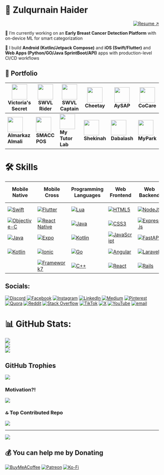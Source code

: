 # 💫 Zulqurnain Haider
<p align="right">
  <a href="https://drive.google.com/file/d/1oVCrLiieTYgFvLBdKI0-PcjmR4lOnfBh/view?usp=sharing" target="_blank" rel="noopener noreferrer">
    <img src="https://img.shields.io/badge/Download%20CV-%E2%86%97-blue?style=for-the-badge" alt="Resume ↗" />
  </a>
</p>



🔭 I’m currently working on an **Early Breast Cancer Detection Platform** with on-device ML for smart categorization

📱 I build **Android (Kotlin/Jetpack Compose)** and **iOS (Swift/Flutter)** and **Web Apps (Python/GO/Java SprintBoot/API)** apps with production-level CI/CD workflows

## 🚀 Portfolio

| [<img src="https://play-lh.googleusercontent.com/G8r8SvkgHSY2hw0fyUnBnx53WgboLyzscnd1jClhP1bu7fPUhueFLczHFf8SMIIA2g=s70" width="50">](https://play.google.com/store/apps/details?id=com.victoriassecret.vsaa) <br> **Victoria's Secret** | [<img src="https://mir-s3-cdn-cf.behance.net/projects/404/760d0180082773.Y3JvcCwzMTcxLDI0ODEsNDE2LDA.png" width="50">](https://play.google.com/store/apps/details?id=io.swvl.customer) <br> **SWVL Rider** | [<img src="https://play-lh.googleusercontent.com/KDjJYyErQqLWeI7DAiBJNnCR-NIJ2OzNRatvoSORVICjW89GpyLwtutwDUBQ8ct3FLY=s70" width="50">](https://play.google.com/store/apps/details?id=io.swvl.captain) <br> **SWVL Captain** | [<img src="https://is1-ssl.mzstatic.com/image/thumb/Purple116/v4/d2/3a/02/d23a0256-a2a6-fc6b-087f-0d064e2688e4/AppIcon-0-0-1x_U007emarketing-0-7-0-85-220.png/512x512bb.jpg" width="50">](https://www.apkshub.com/app/com.app.cheetay) <br> **Cheetay** | [<img src="https://images.sftcdn.net/images/t_app-icon-m/p/8072bade-d2ca-4946-bdc5-341b17034a56/1796539678/aysap-logo" width="50">](https://apkpure.com/aysap/com.cheetay.riderapp) <br> **AySAP** | [<img src="https://is1-ssl.mzstatic.com/image/thumb/Purple124/v4/27/c6/f8/27c6f875-2bc2-7948-2f4e-09f9624eeaf7/AppIcon-0-0-1x_U007emarketing-0-0-0-7-0-0-sRGB-0-0-0-GLES2_U002c0-512MB-85-220-0-0.png/460x0w.webp" width="50">](https://apps.apple.com/fj/app/cocare-app/id1519416410) <br> **CoCare** |
|---|---|---|---|---|---|
| [<img src="https://is1-ssl.mzstatic.com/image/thumb/Purple112/v4/04/2b/9b/042b9b84-58b7-41a6-b24d-f0723d0b736f/AppIcon-1x_U007emarketing-0-7-0-85-220.png/460x0w.webp" width="50">](https://apps.apple.com/us/app/almarkaz-almali/id6443934322) <br> **Almarkaz Almali** | [<img src="https://play-lh.googleusercontent.com/DClaC5jffLrHrMBbcllGCoDx0B6mmSlvudsoUw6AnKdwwWFy8vPFVQDPsyaYiOUEycVO=s70" width="50">](https://play.google.com/store/apps/details?id=com.arabsea.smacc_zatca) <br> **SMACC POS** | [<img src="https://encrypted-tbn0.gstatic.com/images?q=tbn:ANd9GcTlZcbBNHXtxCC2FMTDzoHm-vWK_66mGRsFig&s=s70" width="50">](https://apkpure.com/my-tutor-lab/com.app.mytutorlab/download) <br> **My Tutor Lab** | [<img src="https://play-lh.googleusercontent.com/59MUMS2QqJdSXpF0A8jCr-m77ZRM12SZUOshURx-Iofxll0yLquDYf4z1tOwccb239I=s70" width="50">](https://apps.apple.com/us/app/shekinah-app/id1072171997) <br> **Shekinah** | [<img src="https://is3-ssl.mzstatic.com/image/thumb/Purple116/v4/40/b9/7a/40b97a98-c81f-dee2-4663-443181e42954/source/256x256bb.jpg" width="50">](https://apkpure.com/dabalash/mx.decsa.dabalash) <br> **Dabalash** | [<img src="https://play-lh.googleusercontent.com/RxU-v-N63YFnigsOkv9hk2zu3CrYzTe2rQbJtS0Kc67yrsR5wTXrIdkD-YuBUUlACA=s70" width="50">](https://play.google.com/store/apps/details?id=com.sdsol.myparkclient.activities) <br> **MyPark** |


# 🛠 Skills

| Mobile Native | Mobile Cross | Programming Languages | Web Frontend | Web Backend | Databases | DevOps / Cloud / CI-CD | AI / Data / ML | Design / UI/UX | Tools / Others |
|---------------|--------------|---------------------|--------------|------------|-----------|-----------------------|----------------|----------------|----------------|
| [![Swift](https://img.shields.io/badge/swift-F54A2A?style=flat-square&logo=swift&logoColor=white)](https://developer.apple.com/swift/) | [![Flutter](https://img.shields.io/badge/Flutter-%2302569B.svg?style=flat-square&logo=Flutter&logoColor=white)](https://flutter.dev/) | [![Lua](https://img.shields.io/badge/lua-%232C2D72.svg?style=flat-square&logo=lua&logoColor=white)](https://www.lua.org/) | [![HTML5](https://img.shields.io/badge/html5-%23E34F26.svg?style=flat-square&logo=html5&logoColor=white)](https://developer.mozilla.org/en-US/docs/Web/HTML) | [![NodeJS](https://img.shields.io/badge/node.js-6DA55F?style=flat-square&logo=node.js&logoColor=white)](https://nodejs.org/) | [![MySQL](https://img.shields.io/badge/mysql-4479A1.svg?style=flat-square&logo=mysql&logoColor=white)](https://www.mysql.com/) | [![AWS](https://img.shields.io/badge/AWS-%23FF9900.svg?style=flat-square&logo=amazon-aws&logoColor=white)](https://aws.amazon.com/) | [![TensorFlow](https://img.shields.io/badge/TensorFlow-%23FF6F00.svg?style=flat-square&logo=TensorFlow&logoColor=white)](https://www.tensorflow.org/) | [![Figma](https://img.shields.io/badge/figma-%23F24E1E.svg?style=flat-square&logo=figma&logoColor=white)](https://www.figma.com/) | [![Git](https://img.shields.io/badge/git-%23F05033.svg?style=flat-square&logo=git&logoColor=white)](https://git-scm.com/) |
| [![Objective-C](https://img.shields.io/badge/OBJECTIVE--C-%233A95E3.svg?style=flat-square&logo=apple&logoColor=white)](https://developer.apple.com/library/archive/documentation/Cocoa/Conceptual/ProgrammingWithObjectiveC/Introduction/Introduction.html) | [![React Native](https://img.shields.io/badge/react_native-%2320232a.svg?style=flat-square&logo=react&logoColor=%2361DAFB)](https://reactnative.dev/) | [![Java](https://img.shields.io/badge/java-%23ED8B00.svg?style=flat-square&logo=openjdk&logoColor=white)](https://www.java.com/) | [![CSS3](https://img.shields.io/badge/css3-%231572B6.svg?style=flat-square&logo=css3&logoColor=white)](https://developer.mozilla.org/en-US/docs/Web/CSS) | [![Express.js](https://img.shields.io/badge/express.js-%23404d59.svg?style=flat-square&logo=express&logoColor=%2361DAFB)](https://expressjs.com/) | [![Postgres](https://img.shields.io/badge/postgres-%23316192.svg?style=flat-square&logo=postgresql&logoColor=white)](https://www.postgresql.org/) | [![Azure](https://img.shields.io/badge/azure-%230072C6.svg?style=flat-square&logo=microsoftazure&logoColor=white)](https://azure.microsoft.com/) | [![PyTorch](https://img.shields.io/badge/PyTorch-%23EE4C2C.svg?style=flat-square&logo=PyTorch&logoColor=white)](https://pytorch.org/) | [![Adobe XD](https://img.shields.io/badge/Adobe%20XD-470137?style=flat-square&logo=Adobe%20XD&logoColor=#FF61F6)](https://www.adobe.com/products/xd.html) | [![GitHub](https://img.shields.io/badge/github-%23121011.svg?style=flat-square&logo=github&logoColor=white)](https://github.com/) |
| [![Java](https://img.shields.io/badge/java-%23ED8B00.svg?style=flat-square&logo=openjdk&logoColor=white)](https://www.java.com/) | [![Expo](https://img.shields.io/badge/expo-1C1E24?style=flat-square&logo=expo&logoColor=#D04A37)](https://expo.dev/) | [![Kotlin](https://img.shields.io/badge/kotlin-%237F52FF.svg?style=flat-square&logo=kotlin&logoColor=white)](https://kotlinlang.org/) | [![JavaScript](https://img.shields.io/badge/javascript-%23323330.svg?style=flat-square&logo=javascript&logoColor=%23F7DF1E)](https://developer.mozilla.org/en-US/docs/Web/JavaScript) | [![FastAPI](https://img.shields.io/badge/FastAPI-005571?style=flat-square&logo=fastapi)](https://fastapi.tiangolo.com/) | [![SQLite](https://img.shields.io/badge/sqlite-%2307405e.svg?style=flat-square&logo=sqlite&logoColor=white)](https://www.sqlite.org/) | [![Google Cloud](https://img.shields.io/badge/GoogleCloud-%234285F4.svg?style=flat-square&logo=google-cloud&logoColor=white)](https://cloud.google.com/) | [![NumPy](https://img.shields.io/badge/numpy-%23013243.svg?style=flat-square&logo=numpy&logoColor=white)](https://numpy.org/) | [![Adobe Illustrator](https://img.shields.io/badge/adobe%20illustrator-%23FF9A00.svg?style=flat-square&logo=adobe%20illustrator&logoColor=white)](https://www.adobe.com/products/illustrator.html) | [![GitLab](https://img.shields.io/badge/gitlab-%23FC6D26.svg?style=flat-square&logo=gitlab&logoColor=white)](https://gitlab.com/) |
| [![Kotlin](https://img.shields.io/badge/kotlin-%237F52FF.svg?style=flat-square&logo=kotlin&logoColor=white)](https://kotlinlang.org/) | [![Ionic](https://img.shields.io/badge/Ionic-%233880FF.svg?style=flat-square&logo=Ionic&logoColor=white)](https://ionicframework.com/) | [![Go](https://img.shields.io/badge/go-%2300ADD8.svg?style=flat-square&logo=go&logoColor=white)](https://golang.org/) | [![Angular](https://img.shields.io/badge/angular-%23DD0031.svg?style=flat-square&logo=angular&logoColor=white)](https://angular.io/) | [![Laravel](https://img.shields.io/badge/laravel-%23FF2D20.svg?style=flat-square&logo=laravel&logoColor=white)](https://laravel.com/) | [![MongoDB](https://img.shields.io/badge/MongoDB-%234ea94b.svg?style=flat-square&logo=mongodb&logoColor=white)](https://www.mongodb.com/) | [![Docker](https://img.shields.io/badge/docker-%230db7ed.svg?style=flat-square&logo=docker&logoColor=white)](https://www.docker.com/) | [![SciPy](https://img.shields.io/badge/SciPy-%230C55A5.svg?style=flat-square&logo=scipy&logoColor=%white)](https://www.scipy.org/) | [![Sketch](https://img.shields.io/badge/Sketch-FFB387?style=flat-square&logo=sketch&logoColor=black)](https://www.sketch.com/) | [![Jira](https://img.shields.io/badge/jira-%230076CC.svg?style=flat-square&logo=jira&logoColor=white)](https://www.atlassian.com/software/jira) |
|  | [![Framework7](https://img.shields.io/badge/framework7-%23EE350F.svg?style=flat-square&logo=framework7&logoColor=white)](https://framework7.io/) | [![C++](https://img.shields.io/badge/c++-%2300599C.svg?style=flat-square&logo=c%2B%2B&logoColor=white)](https://isocpp.org/) | [![React](https://img.shields.io/badge/react-%2320232a.svg?style=flat-square&logo=react&logoColor=%2361DAFB)](https://reactjs.org/) | [![Rails](https://img.shields.io/badge/rails-%23CC0000.svg?style=flat-square&logo=ruby-on-rails&logoColor=white)](https://rubyonrails.org/) | [![Redis](https://img.shields.io/badge/redis-%23DD0031.svg?style=flat-square&logo=redis&logoColor=white)](https://redis.io/) | [![CircleCI](https://img.shields.io/badge/circleci-%23161616.svg?style=flat-square&logo=circleci&logoColor=white)](https://circleci.com/) | [![mlflow](https://img.shields.io/badge/mlflow-%23d9ead3.svg?style=flat-square&logo=numpy&logoColor=blue)](https://mlflow.org/) | [![Canva](https://img.shields.io/badge/Canva-%2300C4CC.svg?style=flat-square&logo=Canva&logoColor=white)](https://www.canva.com/) | [![Trello](https://img.shields.io/badge/trello-%230076CC.svg?style=flat-square&logo=trello&logoColor=white)](https://trello.com/) |


## Socials:
[![Discord](https://img.shields.io/badge/Discord-%237289DA.svg?logo=discord&logoColor=white)](https://discord.gg/xxM9RM9K) [![Facebook](https://img.shields.io/badge/Facebook-%231877F2.svg?logo=Facebook&logoColor=white)](https://facebook.com/zulqurnainjj) [![Instagram](https://img.shields.io/badge/Instagram-%23E4405F.svg?logo=Instagram&logoColor=white)](https://instagram.com/zulqurnainjj) [![LinkedIn](https://img.shields.io/badge/LinkedIn-%230077B5.svg?logo=linkedin&logoColor=white)](https://linkedin.com/in/zulqurnainjj) [![Medium](https://img.shields.io/badge/Medium-12100E?logo=medium&logoColor=white)](https://medium.com/@zulqurnainjj) [![Pinterest](https://img.shields.io/badge/Pinterest-%23E60023.svg?logo=Pinterest&logoColor=white)](https://pinterest.com/zulqurnainjj) [![Quora](https://img.shields.io/badge/Quora-%23B92B27.svg?logo=Quora&logoColor=white)](https://quora.com/profile/zulqurnainjj) [![Reddit](https://img.shields.io/badge/Reddit-%23FF4500.svg?logo=Reddit&logoColor=white)](https://reddit.com/user/zulqurnainjj) [![Stack Overflow](https://img.shields.io/badge/-Stackoverflow-FE7A16?logo=stack-overflow&logoColor=white)](https://stackoverflow.com/users/8399299) [![TikTok](https://img.shields.io/badge/TikTok-%23000000.svg?logo=TikTok&logoColor=white)](https://tiktok.com/@zulqurnainjj) [![X](https://img.shields.io/badge/X-black.svg?logo=X&logoColor=white)](https://x.com/zulqurnainjj) [![YouTube](https://img.shields.io/badge/YouTube-%23FF0000.svg?logo=YouTube&logoColor=white)](https://youtube.com/@ZulqurnainCodingDiaries) [![email](https://img.shields.io/badge/Email-D14836?logo=gmail&logoColor=white)](mailto:zulqurnainjj@gmail.com) 


# 📊 GitHub Stats:
![](https://github-readme-stats.vercel.app/api?username=zulqurnain&theme=default&hide_border=false&include_all_commits=true&count_private=true)<br/>
![](https://nirzak-streak-stats.vercel.app/?user=zulqurnain&theme=default&hide_border=false)<br/>
![](https://github-readme-stats.vercel.app/api/top-langs/?username=zulqurnain&theme=default&hide_border=false&include_all_commits=true&count_private=true&layout=compact)

## GitHub Trophies
![](https://github-profile-trophy.vercel.app/?username=zulqurnain&theme=default_repocard&no-frame=true&no-bg=true&margin-w=4)

### Motivation?!
![](https://quotes-github-readme.vercel.app/api?type=horizontal&theme=gruvbox)

### 🔝 Top Contributed Repo
![](https://github-contributor-stats.vercel.app/api?username=zulqurnain&limit=5&theme=github_dark_dimmed&combine_all_yearly_contributions=true)

---
[![](https://visitcount.itsvg.in/api?id=zulqurnain&icon=8&color=0)](https://visitcount.itsvg.in)

  ## 💰 You can help me by Donating
  [![BuyMeACoffee](https://img.shields.io/badge/Buy%20Me%20a%20Coffee-ffdd00?style=for-the-badge&logo=buy-me-a-coffee&logoColor=black)](https://buymeacoffee.com/zulqurnainjj) [![Patreon](https://img.shields.io/badge/Patreon-F96854?style=for-the-badge&logo=patreon&logoColor=white)](https://patreon.com/zulqurnainjj) [![Ko-Fi](https://img.shields.io/badge/Ko--fi-F16061?style=for-the-badge&logo=ko-fi&logoColor=white)](https://ko-fi.com/zulqurnainjj) 

  
<!-- Proudly created with GPRM ( https://gprm.itsvg.in ) -->

